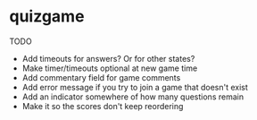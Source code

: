 # quizgame

TODO

* Add timeouts for answers? Or for other states?
* Make timer/timeouts optional at new game time
* Add commentary field for 	game comments
* Add error message if you try to join a game that doesn't exist
* Add an indicator somewhere of how many questions remain
* Make it so the scores don't keep reordering